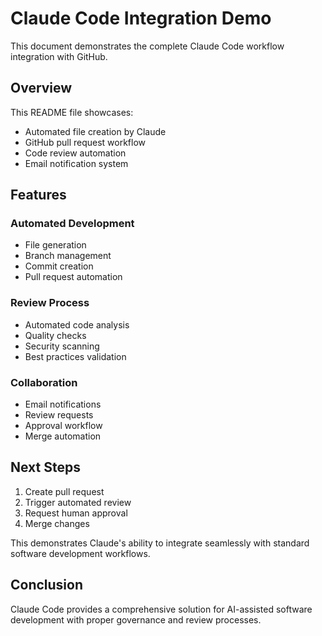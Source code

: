 # Claude Code Integration Demo

This document demonstrates the complete Claude Code workflow integration with GitHub.

## Overview

This README file showcases:
- Automated file creation by Claude
- GitHub pull request workflow
- Code review automation
- Email notification system

## Features

### Automated Development
- File generation
- Branch management
- Commit creation
- Pull request automation

### Review Process
- Automated code analysis
- Quality checks
- Security scanning
- Best practices validation

### Collaboration
- Email notifications
- Review requests
- Approval workflow
- Merge automation

## Next Steps

1. Create pull request
2. Trigger automated review
3. Request human approval
4. Merge changes

This demonstrates Claude's ability to integrate seamlessly with standard software development workflows.

## Conclusion

Claude Code provides a comprehensive solution for AI-assisted software development with proper governance and review processes.